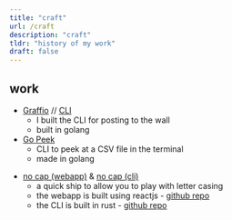 ```yaml
---
title: "craft"
url: /craft
description: "craft"
tldr: "history of my work"
draft: false
---
```


## work

- [Graffio](https://graffio.xyz) // [CLI](https://github.com/shubhxms/graffio)
  - I built the CLI for posting to the wall
  - built in golang
- [Go Peek](https://github.com/shubhxms/gopeek)
  - CLI to peek at a CSV file in the terminal
  - made in golang
<!-- - [lyfmemo](https://lyfmemo.vercel.app/)
  - a webapp that classifies quick jots (memos) on the basis of keywords
  - built using react js and chakra ui - [github repo](https://github.com/shubhxms/lyfmemo) -->
- [no cap (webapp)](https://no-cap.netlify.app/) & [no cap (cli)](https://github.com/shubhxms/nocap)
  - a quick ship to allow you to play with letter casing
  - the webapp is built using reactjs - [github repo](https://github.com/shubhxms/no-cap)
  - the CLI is built in rust - [github repo](https://github.com/shubhxms/nocap)
<!-- - [rubiks cube timer](https://cubetimer.vercel.app/)
  - an application to track and visualize your rubiks cube solves
  - built using nextjs and chakra ui - [github repo](https://github.com/shubhxms/cubetimer)
- [cydekyk](https://cydekyk.vercel.app/)
  - a store on solana
  - built using react, following a tutorial - [github repo](https://github.com/shubhxms/cydekyk) -->
